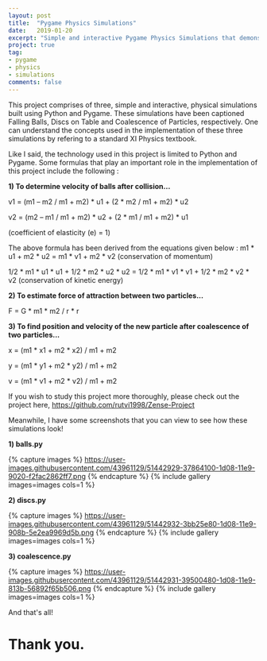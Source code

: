 ```yaml
---
layout: post
title:  "Pygame Physics Simulations"
date:   2019-01-20
excerpt: "Simple and interactive Pygame Physics Simulations that demonstrate some concepts from standard XI Physics."
project: true
tag:
- pygame 
- physics
- simulations
comments: false
---
```


This project comprises of three, simple and interactive, physical simulations built using Python and Pygame. 
These simulations have been captioned Falling Balls, Discs on Table and Coalescence of Particles, 
respectively. One can understand the concepts used in the implementation of these three simulations by 
refering to a standard XI Physics textbook.

Like I said, the technology used in this project is limited to Python and Pygame. Some formulas that play 
an important role in the implementation of this project include the following :
	
**1) To determine velocity of balls after collision...**  

  v1 = (m1 – m2 / m1 + m2) * u1 + (2 * m2 / m1 + m2) * u2   
 	
  v2 = (m2 – m1 / m1 + m2) * u2 + (2 * m1 / m1 + m2) * u1   
 
(coefficient of elasticity (e) = 1)
 
The above formula has been derived from the equations given below :
  m1 * u1 + m2 * u2  =  m1 * v1 + m2 * v2  (conservation of momentum)
	
  1/2 * m1 * u1 * u1 + 1/2 * m2 * u2 * u2 =  1/2 * m1 * v1 * v1 + 1/2 * m2 * v2 * v2 (conservation of 
  kinetic energy)

**2) To estimate force of attraction between two particles...**

  F = G * m1  * m2 / r * r 

**3) To find position and velocity of the new particle after coalescence of two particles...**

  x = (m1 * x1  + m2 * x2) / m1 + m2 

  y = (m1 * y1  + m2 * y2) / m1 + m2 

  v = (m1 * v1  + m2 * v2) / m1 + m2

If you wish to study this project more thoroughly, please check out the project here, https://github.com/rutvi1998/Zense-Project 

Meanwhile, I have some screenshots that you can view to see how these simulations look!

**1) balls.py**

{% capture images %}
   https://user-images.githubusercontent.com/43961129/51442929-37864100-1d08-11e9-9020-f2fac2862ff7.png
{% endcapture %}
{% include gallery images=images cols=1 %}

**2) discs.py**

{% capture images %}
  https://user-images.githubusercontent.com/43961129/51442932-3bb25e80-1d08-11e9-908b-5e2ea9969d5b.png
{% endcapture %}
{% include gallery images=images cols=1 %}

**3) coalescence.py**

{% capture images %}
  https://user-images.githubusercontent.com/43961129/51442931-39500480-1d08-11e9-813b-56892f65b506.png 
{% endcapture %}
{% include gallery images=images cols=1 %}


And that's all!

# Thank you.
